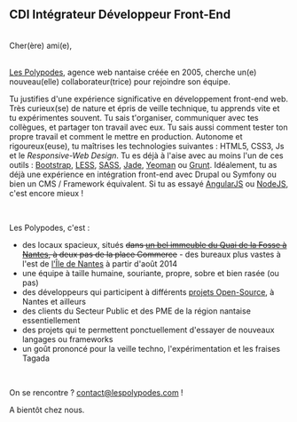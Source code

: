 ## CDI Intégrateur Développeur Front-End
<br>
Cher(ère) ami(e),
<br><br>


[Les Polypodes](http://www.lespolypodes.com), agence web nantaise créée en 2005, cherche un(e) nouveau(elle) collaborateur(trice) pour rejoindre son équipe.

Tu justifies d'une expérience significative en développement front-end web. Très curieux(se) de nature et épris de veille technique, tu apprends vite et tu expérimentes souvent. Tu sais t'organiser, communiquer avec tes collègues, et partager ton travail avec eux. Tu sais aussi comment tester ton propre travail et comment le mettre en production. Autonome et rigoureux(euse), tu maîtrises les technologies suivantes : HTML5, CSS3, Js et le _Responsive-Web Design_. Tu es déjà à l'aise avec au moins l'un de ces outils : [Bootstrap](http://getbootstrap.com/), [LESS](http://lesscss.org/), [SASS](http://sass-lang.com/), [Jade](http://jade-lang.com/), [Yeoman](http://yeoman.io/) ou [Grunt](http://gruntjs.com/). Idéalement, tu as déjà une expérience en intégration front-end avec Drupal ou Symfony ou bien un CMS / Framework équivalent. Si tu as essayé [AngularJS](http://angularjs.org) ou [NodeJS](http://nodejs.org), c'est encore mieux !

<br>

Les Polypodes, c'est :

* des locaux spacieux, situés ~~dans [un bel immeuble du Quai de la Fosse à Nantes](http://goo.gl/maps/Y1J4a), à deux pas de la place Commerce~~ - des bureaux plus vastes à l'est de [l'Île de Nantes](http://www.iledenantes.com/fr/) à partir d'août 2014
* une équipe à taille humaine, souriante, propre, sobre et bien rasée (ou pas)
* des développeurs qui participent à différents [projets Open-Source](https://github.com/polypodes), à Nantes et ailleurs
* des clients du Secteur Public et des PME de la région nantaise essentiellement
* des projets qui te permettent ponctuellement d'essayer de nouveaux langages ou frameworks
* un goût prononcé pour la veille techno, l'expérimentation et les fraises Tagada

<br>

On se rencontre ? contact@lespolypodes.com !

A bientôt chez nous.
